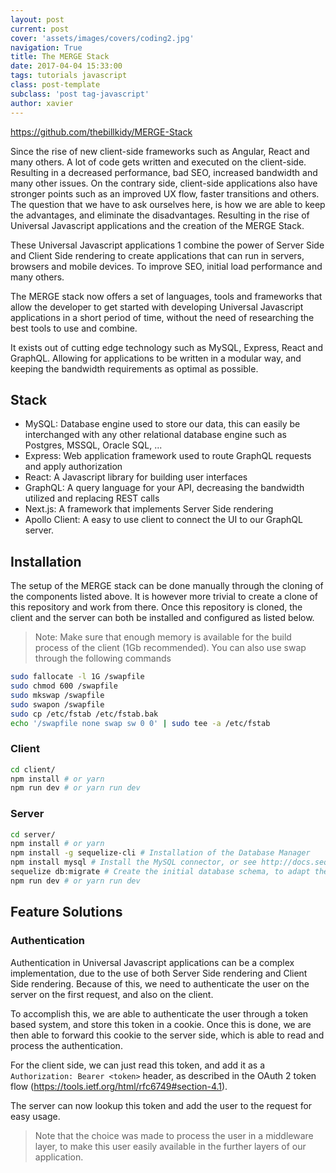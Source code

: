 ```yaml
---
layout: post
current: post
cover: 'assets/images/covers/coding2.jpg'
navigation: True
title: The MERGE Stack
date: 2017-04-04 15:33:00
tags: tutorials javascript
class: post-template
subclass: 'post tag-javascript'
author: xavier
---
```


https://github.com/thebillkidy/MERGE-Stack

Since the rise of new client-side frameworks such as Angular, React and many others. A lot of code gets written and executed on the client-side. Resulting in a decreased performance, bad SEO, increased bandwidth and many other issues. On the contrary side, client-side applications also have stronger points such as an improved UX flow, faster transitions and others. The question that we have to ask ourselves here, is how we are able to keep the advantages, and eliminate the disadvantages. Resulting in the rise of Universal Javascript applications and the creation of the MERGE Stack.

These Universal Javascript applications 1 combine the power of Server Side and Client Side rendering to create applications that can run in servers, browsers and mobile devices. To improve SEO, initial load performance and many others.

The MERGE stack now offers a set of languages, tools and frameworks that allow the developer to get started with developing Universal Javascript applications in a short period of time, without the need of researching the best tools to use and combine.

It exists out of cutting edge technology such as MySQL, Express, React and GraphQL. Allowing for applications to be written in a modular way, and keeping the bandwidth requirements as optimal as possible.

## Stack

* MySQL: Database engine used to store our data, this can easily be interchanged with any other relational database engine such as Postgres, MSSQL, Oracle SQL, ...
* Express: Web application framework used to route GraphQL requests and apply authorization
* React: A Javascript library for building user interfaces
* GraphQL: A query language for your API, decreasing the bandwidth utilized and replacing REST calls
* Next.js: A framework that implements Server Side rendering
* Apollo Client: A easy to use client to connect the UI to our GraphQL server.

## Installation

The setup of the MERGE stack can be done manually through the cloning of the components listed above. It is however more trivial to create a clone of this repository and work from there. Once this repository is cloned, the client and the server can both be installed and configured as listed below.

> Note: Make sure that enough memory is available for the build process of the client (1Gb recommended). You can also use swap through the following commands

```bash
sudo fallocate -l 1G /swapfile
sudo chmod 600 /swapfile
sudo mkswap /swapfile
sudo swapon /swapfile
sudo cp /etc/fstab /etc/fstab.bak
echo '/swapfile none swap sw 0 0' | sudo tee -a /etc/fstab
```

### Client

```bash
cd client/
npm install # or yarn
npm run dev # or yarn run dev
```

### Server

```bash
cd server/
npm install # or yarn
npm install -g sequelize-cli # Installation of the Database Manager
npm install mysql # Install the MySQL connector, or see http://docs.sequelizejs.com/en/v3/docs/getting-started/ for more)
sequelize db:migrate # Create the initial database schema, to adapt these configs, see: server/config/config.js
npm run dev # or yarn run dev
```

## Feature Solutions

### Authentication

Authentication in Universal Javascript applications can be a complex implementation, due to the use of both Server Side rendering and Client Side rendering. Because of this, we need to authenticate the user on the server on the first request, and also on the client.

To accomplish this, we are able to authenticate the user through a token based system, and store this token in a cookie. Once this is done, we are then able to forward this cookie to the server side, which is able to read and process the authentication.

For the client side, we can just read this token, and add it as a `Authorization: Bearer <token>` header, as described in the OAuth 2 token flow (https://tools.ietf.org/html/rfc6749#section-4.1).

The server can now lookup this token and add the user to the request for easy usage.

> Note that the choice was made to process the user in a middleware layer, to make this user easily available in the further layers of our application.
